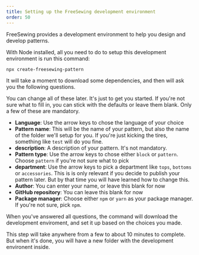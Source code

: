 ```yaml
---
title: Setting up the FreeSewing development environment
order: 50
---
```


FreeSewing provides a development environment to help you design and develop patterns.

With Node installed, all you need to do to setup this development environment is run this command:

```bash
npx create-freesewing-pattern
```

It will take a moment to download some dependencies, and then will ask you the following questions.

You can change all of these later. It's just to get you started.
If you're not sure what to fill in, you can stick with the defaults or leave them blank.
Only a few of these are mandatory.

- **Language**: Use the arrow keys to chose the language of your choice
- **Pattern name**: This will be the name of your pattern, but also the name of the folder we'll setup for you. If you're just kicking the tires, something like `test` will do you fine.
- **description**: A description of your pattern. It's not mandatory.
- **Pattern type**: Use the arrow keys to chose either `block` or `pattern`. Choose `pattern` if you're not sure what to pick
- **department**: Use the arrow keys to pick a department like `tops`, `bottoms` or `accessories`. This is is only relevant if you decide to publish your pattern later. But by that time you will have learned how to change this.
- **Author**: You can enter your name, or leave this blank for now
- **GitHub repository**: You can leave this blank for now
- **Package manager**: Choose either `npm` or `yarn` as your package manager. If you're not sure, pick `npm`.

When you've answered all questions, the command will download the development enviroment,
and set it up based on the choices you made.

This step will take anywhere from a few to about 10 minutes to complete.
But when it's done, you will have a new folder with the development environent inside.
